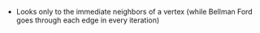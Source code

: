 - Looks only to the immediate neighbors of a vertex (while Bellman Ford goes through each edge in every iteration)